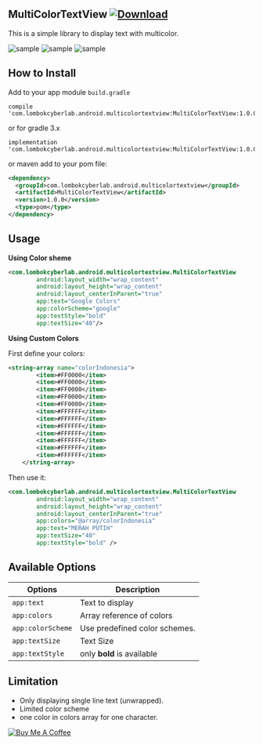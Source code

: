 **MultiColorTextView** [ ![Download](https://api.bintray.com/packages/ha-yi/MultiColorTextView/MultiColorTextView/images/download.svg) ](https://bintray.com/ha-yi/MultiColorTextView/MultiColorTextView/_latestVersion)
--

This is a simple library to display text with multicolor.


![sample](sampledata/multicolor1.PNG "sample")
![sample](sampledata/multicolor2.PNG "sample")
![sample](sampledata/multicolor3.PNG "sample")




**How to Install**
---
Add to your app module `build.gradle`
```
compile 'com.lombokcyberlab.android.multicolortextview:MultiColorTextView:1.0.0'
```
or for gradle 3.x
```
implementation 'com.lombokcyberlab.android.multicolortextview:MultiColorTextView:1.0.0'
```

or maven add to your pom file:
```xml
<dependency>
  <groupId>com.lombokcyberlab.android.multicolortextview</groupId>
  <artifactId>MultiColorTextView</artifactId>
  <version>1.0.0</version>
  <type>pom</type>
</dependency>
```


Usage
---
**Using Color sheme**
```xml
<com.lombokcyberlab.android.multicolortextview.MultiColorTextView
        android:layout_width="wrap_content"
        android:layout_height="wrap_content"
        android:layout_centerInParent="true"
        app:text="Google Colors"
        app:colorScheme="google"
        app:textStyle="bold"
        app:textSize="40"/>
```

**Using Custom Colors**

First define your colors:

```xml
<string-array name="colorIndonesia">
        <item>#FF0000</item>
        <item>#FF0000</item>
        <item>#FF0000</item>
        <item>#FF0000</item>
        <item>#FF0000</item>
        <item>#FFFFFF</item>
        <item>#FFFFFF</item>
        <item>#FFFFFF</item>
        <item>#FFFFFF</item>
        <item>#FFFFFF</item>
        <item>#FFFFFF</item>
        <item>#FFFFFF</item>
    </string-array>
```

Then use it:
```xml
<com.lombokcyberlab.android.multicolortextview.MultiColorTextView
        android:layout_width="wrap_content"
        android:layout_height="wrap_content"
        android:layout_centerInParent="true"
        app:colors="@array/colorIndonesia"
        app:text="MERAH PUTIH"
        app:textSize="40"
        app:textStyle="bold" />
```

Available Options
---
Options       | Description  
--- | ---
`app:text` | Text to display 
`app:colors` | Array reference of colors
`app:colorScheme` | Use predefined color schemes.
`app:textSize` | Text Size
`app:textStyle` | only **bold** is available

 
Limitation
---
- Only displaying single line text (unwrapped).
- Limited color scheme
- one color in colors array for one character.

<a href="https://www.buymeacoffee.com/hayi" target="_blank"><img src="https://www.buymeacoffee.com/assets/img/custom_images/purple_img.png" alt="Buy Me A Coffee"></a>

